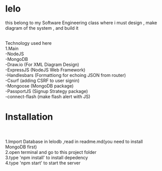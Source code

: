 # lelo

this belong to my Software Engineering class where i must design , make diagram of the system , and build it
<br /><br />


Technology used here <br />
1.Main <br />
-NodeJS <br />
-MongoDB <br />
-Draw.io (For XML Diagram Design)<br />
-ExpressJS (NodeJS Web Framework)<br />
-Handlesbars (Formattiong for echoing JSON from router) <br />
-Csurf (adding CSRF to user signin)<br />
-Mongoose (MongoDB package)<br />
-PassportJS (Signup Strategy package)<br />
-connect-flash (make flash alert with JS)<br />

# Installation

<br><br>
1.Import Database in lelodb ,read in readme.md(you need to install MongoDB first)<br>
2.open terminal and go to this project folder <br>
3.type 'npm install' to install depedency <br>
4.type 'npm start' to start the server
